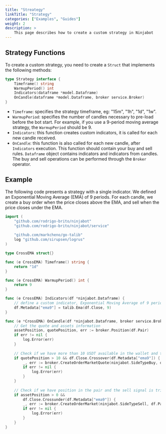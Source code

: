 ```yaml
---
title: "Streategy"
linkTitle: "Strategy"
categories: ["Examples", "Guides"]
weight: 2
description: >
    This page describes how to create a custom strategy in Ninjabot
---
```


## Strategy Functions

To create a custom strategy, you need to create a `Struct` that implements the following methods:

```go
type Strategy interface {
	Timeframe() string
	WarmupPeriod() int
	Indicators(dataframe *model.Dataframe)
	OnCandle(dataframe *model.Dataframe, broker service.Broker)
}
```

- `Timeframe`: specifies the strategy timeframe, eg: "15m", "1h", "1d", "1w".
- `WarmupPeriod`: specifies the number of candles necessary to pre-load before the bot start. For example, if you use a 9-period moving average strategy, the `WarmupPeriod` should be 9.
- `Indicators`: this function creates custom indicators, it is called for each new candle received.
- `OnCandle`: this function is also called for each new candle, after `Indicators` execution. This function should contain your buy and sell rules. `Dataframe` object contains indicators and indicators from candles. The buy and sell operations can be performed through the `Broker` operator.

## Example

The following code presents a strategy with a single indicator. We defined an Exponential Moving Average (EMA) of 9 periods. For each candle, we create a buy order when the price closes above the EMA, and sell when the price closes under the EMA.

```go
import (
    "github.com/rodrigo-brito/ninjabot"
    "github.com/rodrigo-brito/ninjabot/service"
    
    "github.com/markcheno/go-talib"
    log "github.com/sirupsen/logrus"
)

type CrossEMA struct{}

func (e CrossEMA) Timeframe() string {
	return "1d"
}

func (e CrossEMA) WarmupPeriod() int {
	return 9
}

func (e CrossEMA) Indicators(df *ninjabot.Dataframe) {
	// define a custom indicator, Exponential Moving Average of 9 periods
	df.Metadata["ema9"] = talib.Ema(df.Close, 9)
}

func (e *CrossEMA) OnCandle(df *ninjabot.Dataframe, broker service.Broker) {
	// Get the quote and assets information
	assetPosition, quotePosition, err := broker.Position(df.Pair)
	if err != nil {
		log.Error(err)
	}
	
	// Check if we have more than 10 USDT available in the wallet and the buy signal is triggered
	if quotePosition > 10 && df.Close.Crossover(df.Metadata["ema9"]) {
		_, err := broker.CreateOrderMarketQuote(ninjabot.SideTypeBuy, df.Pair, quotePosition/2)
		if err != nil {
			log.Error(err)
		}
	}
	
	// Check if we have position in the pair and the sell signal is triggered
	if assetPosition > 0 &&
		df.Close.Crossunder(df.Metadata["ema9"]) {
		_, err := broker.CreateOrderMarket(ninjabot.SideTypeSell, df.Pair, assetPosition)
		if err != nil {
			log.Error(err)
		}
	}
}
```
